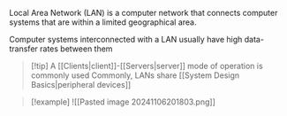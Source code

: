 Local Area Network (LAN) is a computer network that connects computer systems that are within a limited geographical area. 

Computer systems interconnected with a LAN usually have high data-transfer rates between them

> [!tip] A [[Clients|client]]-[[Servers|server]] mode of operation is commonly used
> Commonly, LANs share [[System Design Basics|peripheral devices]]

> [!example]
> ![[Pasted image 20241106201803.png]]


